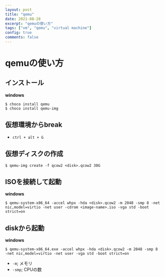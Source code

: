 ```yaml
---
layout: post
title: "qemu"
date: 2021-08-28
excerpt: "qemuの使い方"
tags: ["vm", "qemu", "virtual machine"]
config: true
comments: false
---
```


# qemuの使い方

## インストール

**windows**  

```console
$ choco install qemu
$ choco install qemu-img
```

## 仮想環境からbreak
 - `ctrl + alt + G`

## 仮想ディスクの作成

```console
$ qemu-img create -f qcow2 <disk>.qcow2 30G
```

## ISOを接続して起動

**windows**  

```console
$ qemu-system-x86_64 -accel whpx -hda <disk>.qcow2 -m 2048 -smp 8 -net nic,model=virtio -net user -cdrom <image-name>.iso -vga std -boot strict=on
```

## diskから起動

**windows**  

```console
$ qemu-system-x86_64.exe -accel whpx -hda <disk>.qcow2 -m 2048 -smp 8 -net nic,model=virtio -net user -vga std -boot strict=on
```
 - `-m`; メモリ
 - `-smp`; CPUの数


